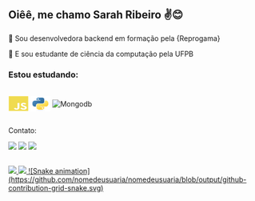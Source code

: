 ## Oiêê, me chamo Sarah Ribeiro ✌😊

🔸 Sou desenvolvedora backend em formação pela {Reprogama}

🔸 E sou estudante de ciência da computação pela UFPB

### Estou estudando:

<div style="display: inline_block"><br>
  <img align="center" alt="Js" height="30" width="40" src="https://raw.githubusercontent.com/devicons/devicon/master/icons/javascript/javascript-plain.svg">
  <img align="center" alt="Python" height="30" width="40" src="https://raw.githubusercontent.com/devicons/devicon/master/icons/python/python-original.svg">
  <img align="center" alt="Mongodb" height="30" width="40" src="https://cdn.jsdelivr.net/gh/devicons/devicon/icons/mongodb/mongodb-original.svg" />
 </div>
 
 ##

Contato:

<div> 
  <a href="https://instagram.com/_ribeirosarah" target="_blank"><img src="https://img.shields.io/badge/-Instagram-%23E4405F?style=for-the-badge&logo=instagram&logoColor=white" target="_blank"></a>
  <a href = "mailto:sarah.ml.ribeiro@gmail.com"><img src="https://img.shields.io/badge/Gmail-D14836?style=for-the-badge&logo=gmail&logoColor=white" target="_blank"></a>
  <a href="https://www.linkedin.com/in/sarah-ribeiro-792544206" target="_blank"><img src="https://img.shields.io/badge/-LinkedIn-%230077B5?style=for-the-badge&logo=linkedin&logoColor=white" target="_blank"></a>
</div>

##

<div>
  <a href="https://github.com/nomedeusuaria">
  <img height="180em" src="https://github-readme-stats.vercel.app/api?username=nomedeusuaria&show_icons=true&theme=ocean_dark&include_all_commits=true&count_private=true"/>
  <img height="180em" src="https://github-readme-stats.vercel.app/api/top-langs/?username=nomedeusuaria&layout=compact&langs_count=7&theme=ocean_dark"/>
  ![Snake animation](https://github.com/nomedeusuaria/nomedeusuaria/blob/output/github-contribution-grid-snake.svg)
</div>
 
